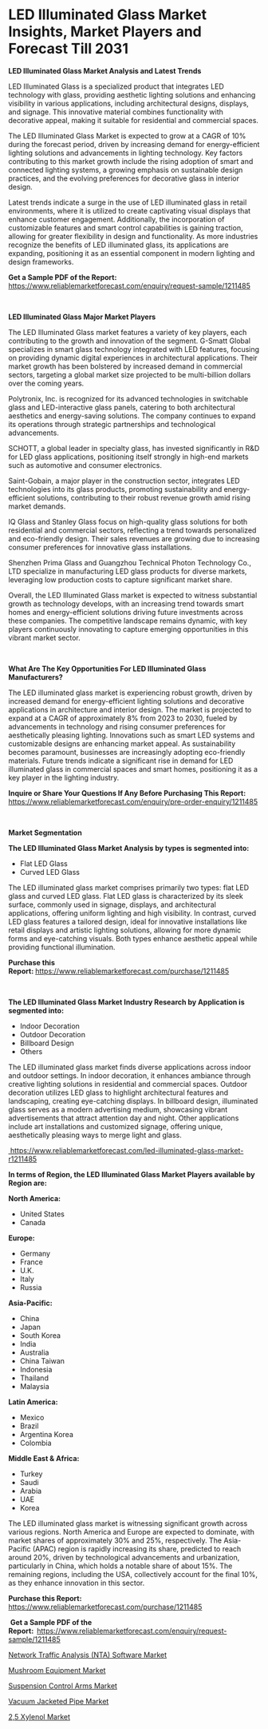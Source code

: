 <p><h1>LED Illuminated Glass Market Insights, Market Players and Forecast Till 2031</h1></p><p><strong>LED Illuminated Glass Market Analysis and Latest Trends</strong></p>
<p><p>LED Illuminated Glass is a specialized product that integrates LED technology with glass, providing aesthetic lighting solutions and enhancing visibility in various applications, including architectural designs, displays, and signage. This innovative material combines functionality with decorative appeal, making it suitable for residential and commercial spaces.</p><p>The LED Illuminated Glass Market is expected to grow at a CAGR of 10% during the forecast period, driven by increasing demand for energy-efficient lighting solutions and advancements in lighting technology. Key factors contributing to this market growth include the rising adoption of smart and connected lighting systems, a growing emphasis on sustainable design practices, and the evolving preferences for decorative glass in interior design. </p><p>Latest trends indicate a surge in the use of LED illuminated glass in retail environments, where it is utilized to create captivating visual displays that enhance customer engagement. Additionally, the incorporation of customizable features and smart control capabilities is gaining traction, allowing for greater flexibility in design and functionality. As more industries recognize the benefits of LED illuminated glass, its applications are expanding, positioning it as an essential component in modern lighting and design frameworks.</p></p>
<p><strong>Get a Sample PDF of the Report:&nbsp;</strong> <a href="https://www.reliablemarketforecast.com/enquiry/request-sample/1211485?utm_campaign=1140&utm_medium=2&utm_source=Github&utm_content=ia&utm_term=05112024&utm_id=led-illuminated-glass">https://www.reliablemarketforecast.com/enquiry/request-sample/1211485</a></p>
<p>&nbsp;</p>
<p><strong>LED Illuminated Glass Major Market Players</strong></p>
<p><p>The LED Illuminated Glass market features a variety of key players, each contributing to the growth and innovation of the segment. G-Smatt Global specializes in smart glass technology integrated with LED features, focusing on providing dynamic digital experiences in architectural applications. Their market growth has been bolstered by increased demand in commercial sectors, targeting a global market size projected to be multi-billion dollars over the coming years.</p><p>Polytronix, Inc. is recognized for its advanced technologies in switchable glass and LED-interactive glass panels, catering to both architectural aesthetics and energy-saving solutions. The company continues to expand its operations through strategic partnerships and technological advancements. </p><p>SCHOTT, a global leader in specialty glass, has invested significantly in R&D for LED glass applications, positioning itself strongly in high-end markets such as automotive and consumer electronics. </p><p>Saint-Gobain, a major player in the construction sector, integrates LED technologies into its glass products, promoting sustainability and energy-efficient solutions, contributing to their robust revenue growth amid rising market demands.</p><p>IQ Glass and Stanley Glass focus on high-quality glass solutions for both residential and commercial sectors, reflecting a trend towards personalized and eco-friendly design. Their sales revenues are growing due to increasing consumer preferences for innovative glass installations.</p><p>Shenzhen Prima Glass and Guangzhou Technical Photon Technology Co., LTD specialize in manufacturing LED glass products for diverse markets, leveraging low production costs to capture significant market share.</p><p>Overall, the LED Illuminated Glass market is expected to witness substantial growth as technology develops, with an increasing trend towards smart homes and energy-efficient solutions driving future investments across these companies. The competitive landscape remains dynamic, with key players continuously innovating to capture emerging opportunities in this vibrant market sector.</p></p>
<p>&nbsp;</p>
<p><strong>What Are The Key Opportunities For LED Illuminated Glass Manufacturers?</strong></p>
<p><p>The LED illuminated glass market is experiencing robust growth, driven by increased demand for energy-efficient lighting solutions and decorative applications in architecture and interior design. The market is projected to expand at a CAGR of approximately 8% from 2023 to 2030, fueled by advancements in technology and rising consumer preferences for aesthetically pleasing lighting. Innovations such as smart LED systems and customizable designs are enhancing market appeal. As sustainability becomes paramount, businesses are increasingly adopting eco-friendly materials. Future trends indicate a significant rise in demand for LED illuminated glass in commercial spaces and smart homes, positioning it as a key player in the lighting industry.</p></p>
<p><strong>Inquire or Share Your Questions If Any Before Purchasing This Report:</strong> <a href="https://www.reliablemarketforecast.com/enquiry/pre-order-enquiry/1211485?utm_campaign=1140&utm_medium=2&utm_source=Github&utm_content=ia&utm_term=05112024&utm_id=led-illuminated-glass">https://www.reliablemarketforecast.com/enquiry/pre-order-enquiry/1211485</a></p>
<p>&nbsp;</p>
<p><strong>Market Segmentation</strong></p>
<p><strong>The LED Illuminated Glass Market Analysis by types is segmented into:</strong></p>
<p><ul><li>Flat LED Glass</li><li>Curved LED Glass</li></ul></p>
<p><p>The LED illuminated glass market comprises primarily two types: flat LED glass and curved LED glass. Flat LED glass is characterized by its sleek surface, commonly used in signage, displays, and architectural applications, offering uniform lighting and high visibility. In contrast, curved LED glass features a tailored design, ideal for innovative installations like retail displays and artistic lighting solutions, allowing for more dynamic forms and eye-catching visuals. Both types enhance aesthetic appeal while providing functional illumination.</p></p>
<p><strong>Purchase this Report:&nbsp;</strong><a href="https://www.reliablemarketforecast.com/purchase/1211485?utm_campaign=1140&utm_medium=2&utm_source=Github&utm_content=ia&utm_term=05112024&utm_id=led-illuminated-glass">https://www.reliablemarketforecast.com/purchase/1211485</a></p>
<p>&nbsp;</p>
<p><strong>The LED Illuminated Glass Market Industry Research by Application is segmented into:</strong></p>
<p><ul><li>Indoor Decoration</li><li>Outdoor Decoration</li><li>Billboard Design</li><li>Others</li></ul></p>
<p><p>The LED illuminated glass market finds diverse applications across indoor and outdoor settings. In indoor decoration, it enhances ambiance through creative lighting solutions in residential and commercial spaces. Outdoor decoration utilizes LED glass to highlight architectural features and landscaping, creating eye-catching displays. In billboard design, illuminated glass serves as a modern advertising medium, showcasing vibrant advertisements that attract attention day and night. Other applications include art installations and customized signage, offering unique, aesthetically pleasing ways to merge light and glass.</p></p>
<p><a href="https://www.reliablemarketforecast.com/led-illuminated-glass-market-r1211485?utm_campaign=1140&utm_medium=2&utm_source=Github&utm_content=ia&utm_term=05112024&utm_id=led-illuminated-glass">&nbsp;https://www.reliablemarketforecast.com/led-illuminated-glass-market-r1211485</a></p>
<p><strong>In terms of Region, the LED Illuminated Glass Market Players available by Region are:</strong></p>
<p>
    <p> <strong> North America: </strong>
        <ul>
            <li>United States</li>
            <li>Canada</li>
        </ul>
        </p> 
    <p> <strong> Europe: </strong>
        <ul>
            <li>Germany</li>
            <li>France</li>
            <li>U.K.</li>
            <li>Italy</li>
            <li>Russia</li>
        </ul>
        </p> 
    <p> <strong> Asia-Pacific: </strong>
        <ul>
            <li>China</li>
            <li>Japan</li>
            <li>South Korea</li>
            <li>India</li>
            <li>Australia</li>
            <li>China Taiwan</li>
            <li>Indonesia</li>
            <li>Thailand</li>
            <li>Malaysia</li>
        </ul>
        </p> 
    <p> <strong> Latin America: </strong>
        <ul>
            <li>Mexico</li>
            <li>Brazil</li>
            <li>Argentina Korea</li>
            <li>Colombia</li>
        </ul>
        </p> 
    <p> <strong> Middle East & Africa: </strong>
        <ul>
            <li>Turkey</li>
            <li>Saudi</li>
            <li>Arabia</li>
            <li>UAE</li>
            <li>Korea</li>
        </ul>
    </p>
    </p>
<p><p>The LED illuminated glass market is witnessing significant growth across various regions. North America and Europe are expected to dominate, with market shares of approximately 30% and 25%, respectively. The Asia-Pacific (APAC) region is rapidly increasing its share, predicted to reach around 20%, driven by technological advancements and urbanization, particularly in China, which holds a notable share of about 15%. The remaining regions, including the USA, collectively account for the final 10%, as they enhance innovation in this sector.</p></p>
<p><strong>Purchase this Report: </strong><a href="https://www.reliablemarketforecast.com/purchase/1211485?utm_campaign=1140&utm_medium=2&utm_source=Github&utm_content=ia&utm_term=05112024&utm_id=led-illuminated-glass">https://www.reliablemarketforecast.com/purchase/1211485</a></p>
<p>&nbsp;<strong>Get a Sample PDF of the Report:&nbsp;&nbsp;</strong><a href="https://www.reliablemarketforecast.com/enquiry/request-sample/1211485?utm_campaign=1140&utm_medium=2&utm_source=Github&utm_content=ia&utm_term=05112024&utm_id=led-illuminated-glass">https://www.reliablemarketforecast.com/enquiry/request-sample/1211485</a></p>
<p><strong></strong></p>
<p><p><a href="https://github.com/deshawnj39lau/Market-Research-Report-List-1/blob/main/network-traffic-analysis-nta-software-market.md?utm_campaign=1140&utm_medium=2&utm_source=Github&utm_content=ia&utm_term=05112024&utm_id=led-illuminated-glass">Network Traffic Analysis (NTA) Software Market</a></p><p><a href="https://github.com/lilyet2b1/Market-Research-Report-List-1/blob/main/mushroom-equipment-market.md?utm_campaign=1140&utm_medium=2&utm_source=Github&utm_content=ia&utm_term=05112024&utm_id=led-illuminated-glass">Mushroom Equipment Market</a></p><p><a href="https://github.com/AKSHATREPORTPRIME/Market-Research-Report-List-6/blob/main/suspension-control-arms-market.md?utm_campaign=1140&utm_medium=2&utm_source=Github&utm_content=ia&utm_term=05112024&utm_id=led-illuminated-glass">Suspension Control Arms Market</a></p><p><a href="https://github.com/indrystar/Market-Research-Report-List-5/blob/main/vacuum-jacketed-pipe-market.md?utm_campaign=1140&utm_medium=2&utm_source=Github&utm_content=ia&utm_term=05112024&utm_id=led-illuminated-glass">Vacuum Jacketed Pipe Market</a></p><p><a href="https://github.com/elenif62bh/Market-Research-Report-List-1/blob/main/25-xylenol-market.md?utm_campaign=1140&utm_medium=2&utm_source=Github&utm_content=ia&utm_term=05112024&utm_id=led-illuminated-glass">2,5 Xylenol Market</a></p></p>